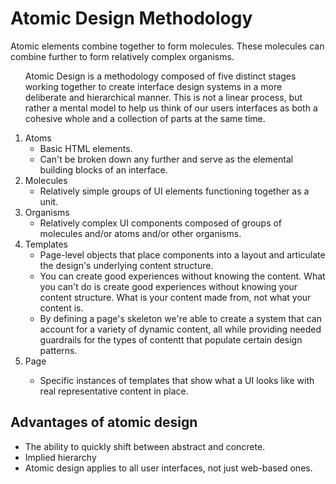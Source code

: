 <h1>Atomic Design Methodology</h1>
<p>Atomic elements combine together to form molecules. These molecules can combine further to form relatively complex organisms. </p>
<ol><p>Atomic Design is a methodology composed of five distinct stages working together to create interface design systems in a more deliberate and hierarchical manner. This is not a linear process, but rather a mental model to help us think of our users interfaces as both a cohesive whole and a collection of parts at the same time.</p>
  <li>Atoms
    <ul>
      <li>Basic HTML elements.</li>
      <li>Can't be broken down any further and serve as the elemental building blocks of an interface.</li>
    </ul>
  </li>
  <li>Molecules
    <ul>
      <li>Relatively simple groups of UI elements functioning together as a unit.</li>
    </ul>
  </li>
  <li>Organisms
    <ul>
      <li>Relatively complex UI components composed of groups of molecules and/or atoms and/or other organisms.</li>
    </ul>
  </li>
  <li>Templates
  <ul><li>Page-level objects that place components into a layout and articulate the design's underlying content structure.</li>
    <li>You can create good experiences without knowing the content. What you can't do is create good experiences without knowing your content structure. What is your content made from, not what your content is.</li>
    <li>By defining a page's skeleton we're able to create a system that can account for a variety of dynamic content, all while providing needed guardrails for the types of contentt that populate certain design patterns.</ul>
  </li>
  <li>Page</li>
  <ul><li>Specific instances of templates that show what a UI looks like with real representative content in place.</li></ul>
</ol>

<h2>Advantages of atomic design</h2>
<ul>
  <li>The ability to quickly shift between abstract and concrete.</li>
  <li>Implied hierarchy</li>
  <li>Atomic design applies to all user interfaces, not just web-based ones.</li>
</ul>
